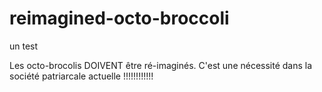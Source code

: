 # reimagined-octo-broccoli
un test

Les octo-brocolis DOIVENT être ré-imaginés. C'est une nécessité dans la société patriarcale actuelle !!!!!!!!!!!!
